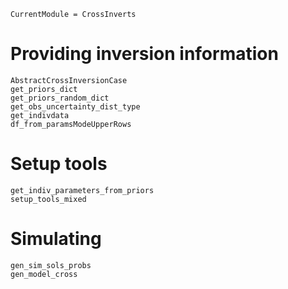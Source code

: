 ```@meta
CurrentModule = CrossInverts
```

# Providing inversion information

```@docs
AbstractCrossInversionCase
get_priors_dict
get_priors_random_dict
get_obs_uncertainty_dist_type
get_indivdata
df_from_paramsModeUpperRows
```

# Setup tools 
```@docs
get_indiv_parameters_from_priors
setup_tools_mixed
```

# Simulating
```@docs
gen_sim_sols_probs
gen_model_cross
```


